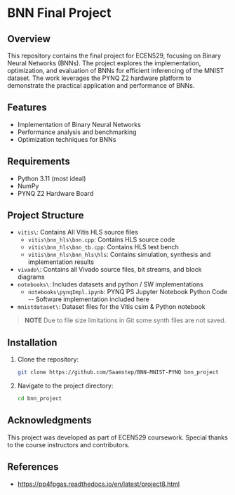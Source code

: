 # BNN Final Project

## Overview
This repository contains the final project for ECEN529, focusing on Binary Neural Networks (BNNs). The project explores the implementation, optimization, and evaluation of BNNs for efficient inferencing of the MNIST dataset. The work leverages the PYNQ Z2 hardware platform to demonstrate the practical application and performance of BNNs.

## Features
- Implementation of Binary Neural Networks
- Performance analysis and benchmarking
- Optimization techniques for BNNs

## Requirements
- Python 3.11 (most ideal)
- NumPy
- PYNQ Z2 Hardware Board

## Project Structure
- `vitis\`: Contains All Vitis HLS source files
  - `vitis\bnn_hls\bnn.cpp`: Contains HLS source code
  - `vitis\bnn_hls\bnn_tb.cpp`: Contains HLS test bench
  - `vitis\bnn_hls\bnn_hls\hls`: Contains simulation, synthesis and implementation results
- `vivado\`: Contains all Vivado source files, bit streams, and block diagrams
- `notebooks\`: Includes datasets and python / SW implementations
  - `notebooks\pynqImpl.ipynb`: PYNQ PS Jupyter Notebook Python Code -- Software implementation included here
- `mnistdataset\`: Dataset files for the Vitis csim & Python notebook

> **NOTE** Due to file size limitations in Git some synth files are not saved.

## Installation
1. Clone the repository:
    ```bash
    git clone https://github.com/Saamstep/BNN-MNIST-PYNQ bnn_project
    ```
2. Navigate to the project directory:
    ```bash
    cd bnn_project
    ```

## Acknowledgments
This project was developed as part of ECEN529 coursework. Special thanks to the course instructors and contributors.

## References
- https://pp4fpgas.readthedocs.io/en/latest/project8.html